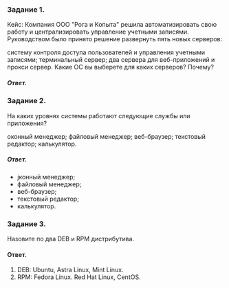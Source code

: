 ### Задание 1.
Кейс:
Компания ООО "Рога и Копыта" решила автоматизировать свою работу и централизировать управление учетными записями. Руководством было принято решение развернуть пять новых серверов:

систему контроля доступа пользователей и управления учетными записями;
терминальный сервер;
два сервера для веб-приложений и прокси сервер.
Какие ОС вы выберете для каких серверов? Почему?

##### Ответ.

### Задание 2.
На каких уровнях системы работают следующие службы или приложения?

оконный менеджер;
файловый менеджер;
веб-браузер;
текстовый редактор;
калькулятор.

##### Ответ.
- jконный менеджер;
- файловый менеджер;
- веб-браузер;
- текстовый редактор;
- калькулятор.

### Задание 3.
Назовите по два DEB и RPM дистрибутива.

#### Ответ.
1. DEB: Ubuntu, Astra Linux, Mint Linux.
2. RPM: Fedora Linux. Red Hat Linux, CentOS.
